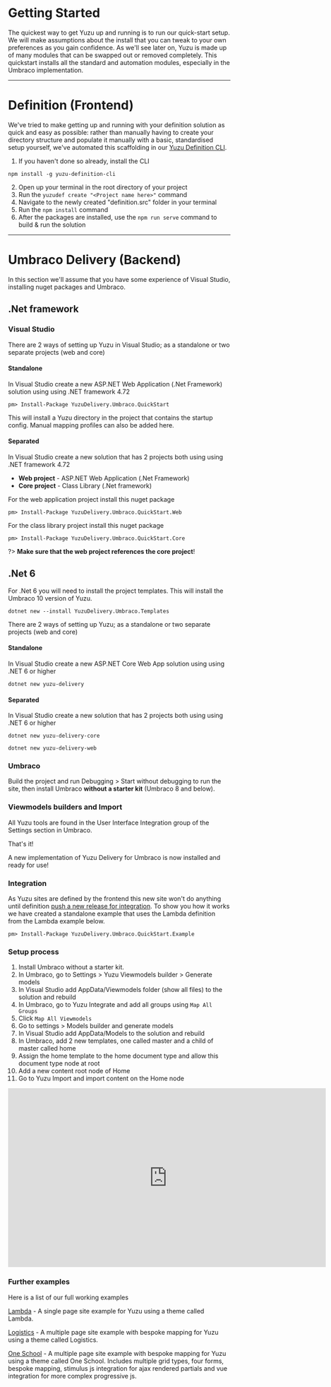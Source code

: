 # Getting Started

The quickest way to get Yuzu up and running is to run our quick-start setup. We will make assumptions about the install that you can tweak to your own preferences as you gain confidence. As we'll see later on, Yuzu is made up of many modules that can be swapped out or removed completely. This quickstart installs all the standard and automation modules, especially in the Umbraco implementation.

---

# Definition (Frontend)
We've tried to make getting up and running with your definition solution as quick and easy as possible: rather than manually having to create your directory structure and populate it manually with a basic, standardised setup yourself, we've automated this scaffolding in our [Yuzu Definition CLI](definition/cli).

1.  If you haven't done so already, install the CLI

```
npm install -g yuzu-definition-cli
```

2.  Open up your terminal in the root directory of your project
3.  Run the `yuzudef create "<Project name here>"` command
4.  Navigate to the newly created "definition.src" folder in your terminal
5.  Run the `npm install` command
6.  After the packages are installed, use the `npm run serve` command to build & run the solution

---

# Umbraco Delivery (Backend)
In this section we'll assume that you have some experience of Visual Studio, installing nuget packages and Umbraco. 

## .Net framework

### Visual Studio

There are 2 ways of setting up Yuzu in Visual Studio; as a standalone or two separate projects (web and core)

#### Standalone

In Visual Studio create a new ASP.NET Web Application (.Net Framework) solution using using .NET framework 4.72

```
pm> Install-Package YuzuDelivery.Umbraco.QuickStart
```

This will install a Yuzu directory in the project that contains the startup config. Manual mapping profiles can also be added here. 

#### Separated

In Visual Studio create a new solution that has 2 projects both using using .NET framework 4.72

- **Web project** - ASP.NET Web Application (.Net Framework) 
- **Core project** - Class Library (.Net framework)

For the web application project install this nuget package

```
pm> Install-Package YuzuDelivery.Umbraco.QuickStart.Web
```

For the class library project install this nuget package

```
pm> Install-Package YuzuDelivery.Umbraco.QuickStart.Core
```
?> **Make sure that the web project references the core project**!

## .Net 6
For .Net 6 you will need to install the project templates. This will install the Umbraco 10 version of Yuzu.
```
dotnet new --install YuzuDelivery.Umbraco.Templates
```
There are 2 ways of setting up Yuzu; as a standalone or two separate projects (web and core)

#### Standalone

In Visual Studio create a new ASP.NET Core Web App solution using using .NET 6 or higher

```
dotnet new yuzu-delivery
```

#### Separated

In Visual Studio create a new solution that has 2 projects both using using .NET 6 or higher
```
dotnet new yuzu-delivery-core
```
```
dotnet new yuzu-delivery-web
```

### Umbraco

Build the project and run Debugging > Start without debugging to run the site, then install Umbraco **without a starter kit** (Umbraco 8 and below).

### Viewmodels builders and Import

All Yuzu tools are found in the User Interface Integration group of the Settings section in Umbraco.

That's it! 

A new implementation of Yuzu Delivery for Umbraco is now installed and ready for use!

### Integration

As Yuzu sites are defined by the frontend this new site won't do anything until definition [push a new release for integration](/delivery/overview?id=release-from-definition). To show you how it works we have created a standalone example that uses the Lambda definition from the Lambda example below.

```
pm> Install-Package YuzuDelivery.Umbraco.QuickStart.Example
```

### Setup process

1. Install Umbraco without a starter kit.
2. In Umbraco, go to Settings > Yuzu Viewmodels builder > Generate models
3. In Visual Studio add AppData/Viewmodels folder (show all files) to the solution and rebuild
4. In Umbraco, go to Yuzu Integrate and add all groups using `Map All Groups`
5. Click `Map All Viewmodels`
6. Go to settings > Models builder and generate models
7. In Visual Studio add AppData/Models to the solution and rebuild
8. In Umbraco, add 2 new templates, one called master and a child of master called home
9. Assign the home template to the home document type and allow this document type node at root 
10. Add a new content root node of Home
11. Go to Yuzu Import and import content on the Home node 

<div class="video-embed">
    <iframe src="https://www.youtube.com/embed/neigJuG2gp8?modestbranding=1&rel=0" width="720" height="405" frameborder="0" allow="accelerometer; autoplay; encrypted-media; gyroscope; picture-in-picture" allowfullscreen></iframe>
</div>

### Further examples

Here is a list of our full working examples

[Lambda](https://github.com/balanced-dev/yuzu-example-lambda) - A single page site example for Yuzu using a theme called Lambda.  

[Logistics](https://github.com/balanced-dev/yuzu-example-logistics) - A multiple page site example with bespoke mapping for Yuzu using a theme called Logistics.

[One School](https://github.com/balanced-dev/yuzu-example-oneschool) - A multiple page site example with bespoke mapping for Yuzu using a theme called One School. Includes multiple grid types, four forms, bespoke mapping, stimulus js integration for ajax rendered partials and vue integration for more complex progressive js.
